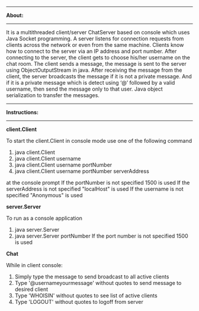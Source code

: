 **********
**About:**
**********

It is a multithreaded client/server ChatServer based on console which uses Java Socket programming. A server listens for connection requests from clients across the network or even from the same machine. Clients know how to connect to the server via an IP address and port number. After connecting to the server, the client gets to choose his/her username on the chat room. The client sends a message, the message is sent to the server using ObjectOutputStream in java. After receiving the message from the client, the server broadcasts the message if it is not a private message. And if it is a private message which is detect using ‘@’ followed by a valid username, then send the message only to that user. Java object serialization to transfer the messages.

*****************
**Instructions:**
*****************

**client.Client**

To start the client.Client in console mode use one of the following command
 1. java client.Client
 2. java client.Client username
 3. java client.Client username portNumber
 4. java client.Client username portNumber serverAddress

at the console prompt
If the portNumber is not specified 1500 is used
If the serverAddress is not specified "localHost" is used
If the username is not specified "Anonymous" is used

**server.Server**

To run as a console application
 1. java server.Server
 2. java server.Server portNumber
If the port number is not specified 1500 is used

**Chat**

While in client console:
1. Simply type the message to send broadcast to all active clients
2. Type '@username<space>yourmessage' without quotes to send message to desired client
3. Type 'WHOISIN' without quotes to see list of active clients
4. Type 'LOGOUT' without quotes to logoff from server
